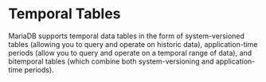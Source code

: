 
# Temporal Tables

MariaDB supports temporal data tables in the form of system-versioned tables (allowing you to query and operate on historic data), application-time periods (allow you to query and operate on a temporal range of data), and bitemporal tables (which combine both system-versioning and application-time periods).

